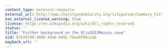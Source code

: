 ```yaml
---
content_type: external-resource
external_url: http://www.charityandsecurity.org/litigation/Summary_Fifth_Circuit_HLF_Decision
has_external_license_warning: true
license: https://en.wikipedia.org/wiki/All_rights_reserved
status: ''
title: "Further background on the El\u2013Mezain case"
uid: 6fb36f98-4896-44a6-9482-78aa8f66ceab
wayback_url: ''
---
```


